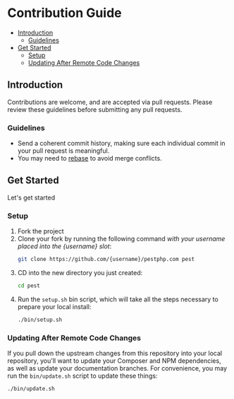 # Contribution Guide

- [Introduction](#introduction)
	- [Guidelines](#guidelines)
- [Get Started](#get-started)
	- [Setup](#setup)
	- [Updating After Remote Code Changes](#update)

<a name="introduction"></a>
## Introduction

Contributions are welcome, and are accepted via pull requests. Please review these guidelines before submitting any pull requests.

<a name="guidelines"></a>
### Guidelines

* Send a coherent commit history, making sure each individual commit in your pull request is meaningful.
* You may need to [rebase](https://git-scm.com/book/en/v2/Git-Branching-Rebasing) to avoid merge conflicts.

<a name="get-started"></a>
## Get Started

Let's get started

<a name="setup"></a>
### Setup

1. Fork the project
2. Clone your fork by running the following command *with your username placed into the {username} slot*:
	```bash
    git clone https://github.com/{username}/pestphp.com pest
    ```
3. CD into the new directory you just created:
    ```bash
    cd pest
    ```
4. Run the `setup.sh` bin script, which will take all the steps necessary to prepare your local install:
    ```bash
    ./bin/setup.sh
    ```

<a name="update"></a>
### Updating After Remote Code Changes

If you pull down the upstream changes from this repository into your local repository, you'll want to update your Composer and NPM dependencies, as well as update your documentation branches. For convenience, you may run the `bin/update.sh` script to update these things:

```bash
./bin/update.sh
```